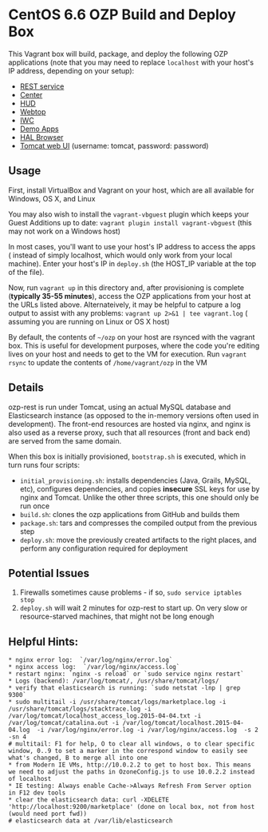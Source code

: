 CentOS 6.6 OZP Build and Deploy Box
========================================
This Vagrant box will build, package, and deploy the following OZP applications
(note that you may need to replace `localhost` with your host's IP address,
depending on your setup):

* [REST service](https://localhost:7799/marketplace/api)
* [Center](https://localhost:7799/center)
* [HUD](https://localhost:7799/hud)
* [Webtop](https://localhost:7799/webtop)
* [IWC](https://localhost:7799/iwc)
* [Demo Apps](https://localhost:7799/demo_apps)
* [HAL Browser](https://localhost:7799/iwc/debugger.html#hal-browser/https://localhost:5443/marketplace/api)
* [Tomcat web UI](http://localhost:5808/manager/html/) (username: tomcat, password: password)

## Usage
First, install VirtualBox and Vagrant on your host, which are all available for
Windows, OS X, and Linux

You may also wish to install the `vagrant-vbguest` plugin which keeps your 
Guest Additions up to date: `vagrant plugin install vagrant-vbguest` (this may 
not work on a Windows host)

In most cases, you'll want to use your host's IP address to access the apps (
instead of simply localhost, which would only work from your local machine).
Enter your host's IP in `deploy.sh` (the HOST_IP variable at the top of the
file).

Now, run `vagrant up` in this directory and, after provisioning
is complete (**typically 35-55 minutes**), access the OZP applications from your 
host at the URLs listed above. Alternateively, it may be helpful to catpure
a log output to assist with any problems: `vagrant up 2>&1 | tee vagrant.log` (
assuming you are running on Linux or OS X host)

By default, the contents of `~/ozp` on your host are rsynced with the vagrant 
box. This is useful for development purposes, where the code you're editing
lives on your host and needs to get to the VM for execution. Run `vagrant rsync`
to update the contents of `/home/vagrant/ozp` in the VM

## Details 
ozp-rest is run under Tomcat, using an actual MySQL database and Elasticsearch 
instance (as opposed to the in-memory versions often used in development). The
front-end resources are hosted via nginx, and nginx is also used as a reverse 
proxy, such that all resources (front and back end) are served from the same 
domain. 

When this box is initially provisioned, `bootstrap.sh` is executed, which in 
turn runs four scripts:

* `initial_provisioning.sh`: installs dependencies (Java, Grails, MySQL, etc), 
configures dependencies, and copies **insecure** SSL keys for use by nginx and 
Tomcat. Unlike the other three scripts, this one should only be run once
* `build.sh`: clones the ozp applications from GitHub and builds them
* `package.sh`: tars and compresses the compiled output from the previous step
* `deploy.sh`: move the previously created artifacts to the right places, and 
perform any configuration required for deployment

## Potential Issues
1. Firewalls sometimes cause problems - if so, `sudo service iptables stop`
2. `deploy.sh` will wait 2 minutes for ozp-rest to start up. On very slow 
or resource-starved machines, that might not be long enough

## Helpful Hints:
    * nginx error log:  `/var/log/nginx/error.log`
    * nginx access log:  `/var/log/nginx/access.log`
    * restart nginx: `nginx -s reload` or `sudo service nginx restart`
    * Logs (backend): /var/log/tomcat/, /usr/share/tomcat/logs/
    * verify that elasticsearch is running: `sudo netstat -lnp | grep 9300`
    * sudo multitail -i /usr/share/tomcat/logs/marketplace.log -i /usr/share/tomcat/logs/stacktrace.log -i /var/log/tomcat/localhost_access_log.2015-04-04.txt -i /var/log/tomcat/catalina.out -i /var/log/tomcat/localhost.2015-04-04.log  -i /var/log/nginx/error.log -i /var/log/nginx/access.log  -s 2 -sn 4
    # multitail: F1 for help, O to clear all windows, o to clear specific window, 0..9 to set a marker in the correspond window to easily see what's changed, B to merge all into one
    * from Modern IE VMs, http://10.0.2.2 to get to host box. This means we need to adjust the paths in OzoneConfig.js to use 10.0.2.2 instead of localhost
    * IE testing: Always enable Cache->Always Refresh From Server option in F12 dev tools
    * clear the elasticsearch data: curl -XDELETE 'http://localhost:9200/marketplace' (done on local box, not from host (would need port fwd))
    # elasticsearch data at /var/lib/elasticsearch

